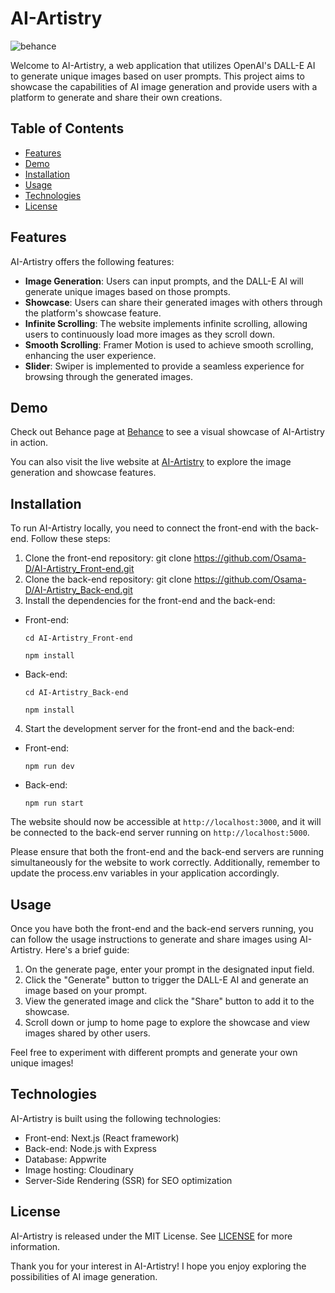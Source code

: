 # AI-Artistry

![behance](https://github.com/Osama-D/AI-Artistry_Front-end/assets/99812352/abd2895a-bbb6-4370-92ba-896d7bfadd04)

Welcome to AI-Artistry, a web application that utilizes OpenAI's DALL-E AI to generate unique images based on user prompts. This project aims to showcase the capabilities of AI image generation and provide users with a platform to generate and share their own creations.

## Table of Contents

- [Features](#features)
- [Demo](#demo)
- [Installation](#installation)
- [Usage](#usage)
- [Technologies](#technologies)
- [License](#license)

## Features

AI-Artistry offers the following features:

- **Image Generation**: Users can input prompts, and the DALL-E AI will generate unique images based on those prompts.
- **Showcase**: Users can share their generated images with others through the platform's showcase feature.
- **Infinite Scrolling**: The website implements infinite scrolling, allowing users to continuously load more images as they scroll down.
- **Smooth Scrolling**: Framer Motion is used to achieve smooth scrolling, enhancing the user experience.
- **Slider**: Swiper is implemented to provide a seamless experience for browsing through the generated images.

## Demo

Check out Behance page at [Behance](https://www.behance.net/gallery/164648805/AI-Image-Generator-Website-UI-Development) to see a visual showcase of AI-Artistry in action.

You can also visit the live website at [AI-Artistry](https://ai-artistry.vercel.app) to explore the image generation and showcase features.

## Installation

To run AI-Artistry locally, you need to connect the front-end with the back-end. Follow these steps:

1. Clone the front-end repository: git clone https://github.com/Osama-D/AI-Artistry_Front-end.git
2. Clone the back-end repository: git clone https://github.com/Osama-D/AI-Artistry_Back-end.git
3. Install the dependencies for the front-end and the back-end:

- Front-end:
   
    ```
    cd AI-Artistry_Front-end
    ```

    ```
    npm install
    ```
    
- Back-end:
    
    ```
    cd AI-Artistry_Back-end
    ```

    ```
    npm install
    ```

4. Start the development server for the front-end and the back-end:

- Front-end:
    
    ```
    npm run dev
    ```
    
- Back-end:
    
    ```
    npm run start
    ```

The website should now be accessible at `http://localhost:3000`, and it will be connected to the back-end server running on `http://localhost:5000`.

Please ensure that both the front-end and the back-end servers are running simultaneously for the website to work correctly. Additionally, remember to update the process.env variables in your application accordingly.

## Usage

Once you have both the front-end and the back-end servers running, you can follow the usage instructions to generate and share images using AI-Artistry. Here's a brief guide:

1. On the generate page, enter your prompt in the designated input field.
2. Click the "Generate" button to trigger the DALL-E AI and generate an image based on your prompt.
3. View the generated image and click the "Share" button to add it to the showcase.
4. Scroll down or jump to home page to explore the showcase and view images shared by other users.

Feel free to experiment with different prompts and generate your own unique images!

## Technologies

AI-Artistry is built using the following technologies:

- Front-end: Next.js (React framework)
- Back-end: Node.js with Express
- Database: Appwrite
- Image hosting: Cloudinary
- Server-Side Rendering (SSR) for SEO optimization

## License

AI-Artistry is released under the MIT License. See [LICENSE](LICENSE) for more information.

Thank you for your interest in AI-Artistry! I hope you enjoy exploring the possibilities of AI image generation.
